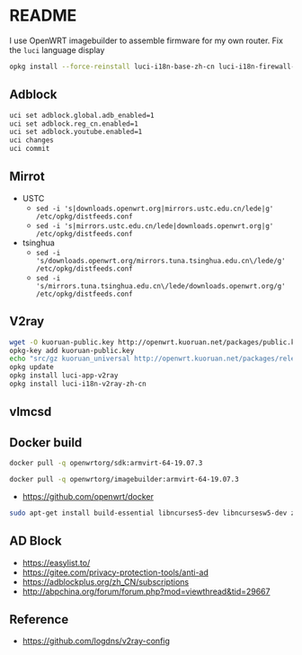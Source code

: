 # README

I use OpenWRT imagebuilder to assemble firmware for my own router. Fix the `luci` language display

```bash
opkg install --force-reinstall luci-i18n-base-zh-cn luci-i18n-firewall-zh-cn luci-i18n-opkg-zh-cn
```

## Adblock

```bash
uci set adblock.global.adb_enabled=1
uci set adblock.reg_cn.enabled=1
uci set adblock.youtube.enabled=1
uci changes
uci commit
```

## Mirrot

- USTC
  - `sed -i 's|downloads.openwrt.org|mirrors.ustc.edu.cn/lede|g' /etc/opkg/distfeeds.conf`
  - `sed -i 's|mirrors.ustc.edu.cn/lede|downloads.openwrt.org|g' /etc/opkg/distfeeds.conf`
- tsinghua
  - `sed -i 's/downloads.openwrt.org/mirrors.tuna.tsinghua.edu.cn\/lede/g' /etc/opkg/distfeeds.conf`
  - `sed -i 's/mirrors.tuna.tsinghua.edu.cn\/lede/downloads.openwrt.org/g' /etc/opkg/distfeeds.conf`

## V2ray

```bash
wget -O kuoruan-public.key http://openwrt.kuoruan.net/packages/public.key
opkg-key add kuoruan-public.key
echo "src/gz kuoruan_universal http://openwrt.kuoruan.net/packages/releases/all" >> /etc/opkg/customfeeds.conf
opkg update
opkg install luci-app-v2ray
opkg install luci-i18n-v2ray-zh-cn
```

## vlmcsd

## Docker build

```bash
docker pull -q openwrtorg/sdk:armvirt-64-19.07.3

docker pull -q openwrtorg/imagebuilder:armvirt-64-19.07.3
```

- <https://github.com/openwrt/docker>

```bash
sudo apt-get install build-essential libncurses5-dev libncursesw5-dev zlib1g-dev gawk git gettext libssl-dev xsltproc wget unzip python
```

## AD Block

- <https://easylist.to/>
- <https://gitee.com/privacy-protection-tools/anti-ad>
- <https://adblockplus.org/zh_CN/subscriptions>
- <http://abpchina.org/forum/forum.php?mod=viewthread&tid=29667>

## Reference

- <https://github.com/logdns/v2ray-config>
